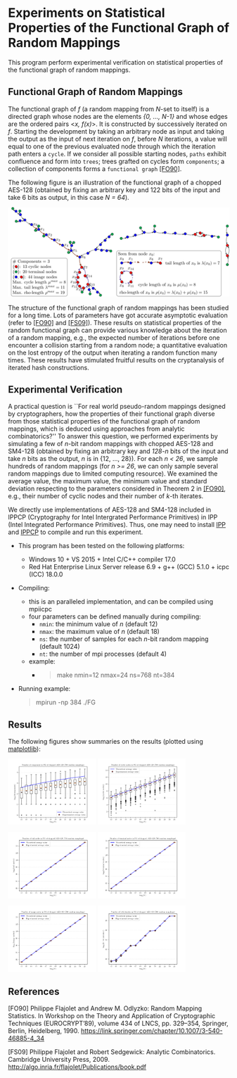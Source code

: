 # Experiments on Statistical Properties of the Functional Graph of Random Mappings #

This program perform experimental verification on statistical properties of the functional graph of random mappings.

## Functional Graph of Random Mappings ##

The functional graph of *f* (a random mapping from *N*-set to itself) is a directed graph whose nodes are the elements *{0, ..., N-1}* and whose edges are the ordered pairs <*x, f(x)*>. It is constructed by successively iterated on *f*. Starting the development by taking an arbitrary node as input and taking the output as the input of next iteration on *f*, before *N* iterations, a value will equal to one of the previous evaluated node through which the iteration path enters a `cycle`. If we consider all possible starting nodes, `paths` exhibit confluence and form into `trees`; trees grafted on cycles form `components`; a collection of components forms a `functional graph` [\[FO90\]](https://link.springer.com/chapter/10.1007/3-540-46885-4_34).

The following figure is an illustration of the functional graph of a chopped AES-128 (obtained by fixing an arbitrary key and 122 bits of the input and take 6 bits as output, in this case *N = 64*).

<img src="results/Functional_Graph.png"/>

The structure of the functional graph of random mappings has been studied for a long time.
Lots of parameters have got accurate asymptotic evaluation (refer to [\[FO90\]](https://link.springer.com/chapter/10.1007/3-540-46885-4_34) and [\[FS09\]](http://algo.inria.fr/flajolet/Publications/book.pdf)). These results on statistical properties of the random functional graph can provide various knowledge about the iteration of a random mapping, e.g., the expected number of iterations before one encounter a collision starting from a random node; a quantitative evaluation on the lost entropy of the output when iterating a random function many times. These results have stimulated fruitful results on the cryptanalysis of iterated hash constructions.

## Experimental Verification ##

A practical question is ``For real world pseudo-random mappings designed by cryptographers, how the properties of their functional graph diverse from those statistical properties of the functional graph of random mappings, which is deduced using approaches from analytic combinatorics?'' To answer this question, we performed experiments by simulating a few of *n*-bit random mappings with chopped AES-128 and SM4-128 (obtained by fixing an arbitrary key and *128-n* bits of the input and take *n* bits as the output, *n* is in {12, ..., 28}). For each *n < 26*, we sample hundreds of random mappings (for *n >= 26*, we can only sample several random mappings due to limited computing resource). We examined the average value, the maximum value, the minimum value and standard deviation respecting to the parameters considered in Theorem 2 in [\[FO90\]](https://link.springer.com/chapter/10.1007/3-540-46885-4_34), e.g., their number of cyclic nodes and their number of *k*-th iterates.

We directly use implementations of AES-128 and SM4-128 included in IPPCP (Cryptography for Intel Intergrated Performance Primitives) in IPP (Intel Integrated Performance Primitives). Thus, one may need to install [IPP](https://software.intel.com/en-us/intel-ipp) and [IPPCP](https://software.intel.com/en-us/get-ipp-cryptography-libraries) to compile and run this experiment.

- This program has been tested on the following platforms:
  + Windows 10 + VS 2015 + Intel C/C++ compiler 17.0
  + Red Hat Enterprise Linux Server release 6.9 + g++ (GCC) 5.1.0 + icpc (ICC) 18.0.0

- Compiling:
  + this is an paralleled implementation, and can be compiled using mpiicpc
  + four parameters can be defined manually during compiling:
     * `nmin`: the minimum value of *n* (default 12)
     * `nmax`: the maximum value of *n* (default 18)
     * `ns`: the number of samples for each *n*-bit random mapping (default 1024)
     * `nt`: the number of mpi processes (default 4)
  + example:
     * > make nmin=12 nmax=24 ns=768 nt=384

- Running example:
    > mpirun -np 384 ./FG

## Results ##

The following figures show summaries on the results (plotted using [matplotlib](https://matplotlib.org/)):

<img src="results/n12_n25_componentN.png" width="200"/> <img src="results/n12_n25_cyclicNodeN.png"  width="200"/>

<img src="results/n12_n25_tailNodeN.png"  width="200"/> <img src="results/n12_n25_terminalN.png"  width="200"/>

<img src="results/n12_n25_imageN.png"  width="200"/> <img src="results/n12_n25_k_thNodeN.png"  width="200"/>

## References ##
[FO90] Philippe Flajolet and Andrew M. Odlyzko: Random Mapping Statistics. In Workshop on the Theory and Application of Cryptographic Techniques (EUROCRYPT’89), volume 434 of LNCS, pp. 329–354, Springer, Berlin, Heidelberg, 1990. https://link.springer.com/chapter/10.1007/3-540-46885-4_34

[FS09] Philippe Flajolet and Robert Sedgewick: Analytic Combinatorics. Cambridge University Press, 2009. http://algo.inria.fr/flajolet/Publications/book.pdf

